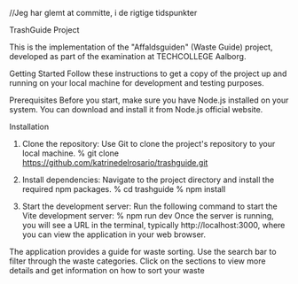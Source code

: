 //Jeg har glemt at committe, i de rigtige tidspunkter

TrashGuide Project

This is the implementation of the "Affaldsguiden" (Waste Guide) project, developed as part of the examination at TECHCOLLEGE Aalborg.

Getting Started
Follow these instructions to get a copy of the project up and running on your local machine for development and testing purposes.

Prerequisites
Before you start, make sure you have Node.js installed on your system. You can download and install it from Node.js official website.

Installation
1. Clone the repository:
Use Git to clone the project's repository to your local machine.
% git clone https://github.com/katrinedelrosario/trashguide.git

2. Install dependencies:
Navigate to the project directory and install the required npm packages.
% cd trashguide
% npm install

4. Start the development server:
Run the following command to start the Vite development server:
% npm run dev
Once the server is running, you will see a URL in the terminal, typically http://localhost:3000, where you can view the application in your web browser.

The application provides a guide for waste sorting.
Use the search bar to filter through the waste categories.
Click on the sections to view more details and get information on how to sort your waste
